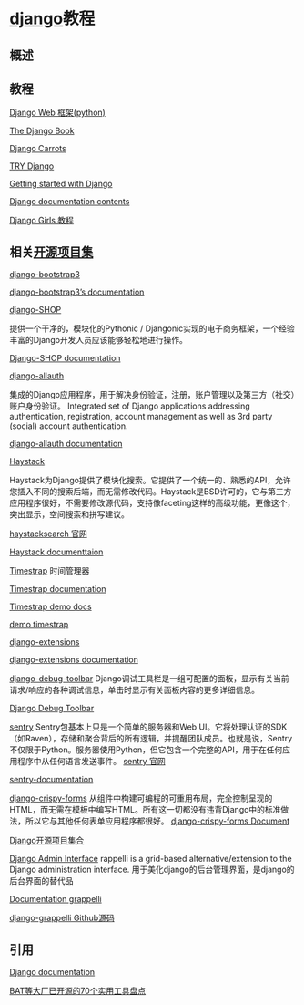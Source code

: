 # [django](https://www.djangoproject.com)教程

## 概述



## 教程

[Django Web 框架(python)](https://developer.mozilla.org/zh-CN/docs/learn/Server-side/Django)

[The Django Book](http://djangobook.py3k.cn/2.0/)

[]()

[]()

[Django Carrots](https://github.com/ggcarrots/django-carrots)


[TRY Django](http://campus.codeschool.com/courses/try-django/level/1/section/1/what-is-django)

[Getting started with Django](https://www.djangoproject.com/start/)


[Django documentation contents](https://docs.djangoproject.com/en/2.0/contents/)

[Django Girls 教程](https://tutorial.djangogirls.org/zh/)




## 相关[开源项目集](https://github.com/rosarior/awesome-django)




[django-bootstrap3](https://github.com/dyve/django-bootstrap3)

[ django-bootstrap3’s documentation](http://django-bootstrap3.readthedocs.io/en/latest/)

[django-SHOP](https://github.com/awesto/django-shop)

提供一个干净的，模块化的Pythonic / Djangonic实现的电子商务框架，一个经验丰富的Django开发人员应该能够轻松地进行操作。

[Django-SHOP documentation](http://django-shop.readthedocs.io/en/latest/index.html)

[django-allauth](https://github.com/pennersr/django-allauth)

集成的Django应用程序，用于解决身份验证，注册，账户管理以及第三方（社交）账户身份验证。
Integrated set of Django applications addressing authentication, registration, 
account management as well as 3rd party (social) account authentication.

[django-allauth documentation](https://www.intenct.nl/projects/django-allauth/)

[Haystack](https://github.com/django-haystack/django-haystack)

Haystack为Django提供了模块化搜索。它提供了一个统一的、熟悉的API，允许您插入不同的搜索后端，而无需修改代码。Haystack是BSD许可的，它与第三方应用程序很好，不需要修改源代码，支持像faceting这样的高级功能，更像这个，突出显示，空间搜索和拼写建议。

[haystacksearch 官网](http://haystacksearch.org)

[Haystack documenttaion](http://django-haystack.readthedocs.io/en/master/)


[Timestrap](https://github.com/overshard/timestrap)
时间管理器

[Timestrap documentation](http://docs.gettimestrap.com/en/latest/)

[Timestrap demo docs](http://docs.gettimestrap.com/en/latest/introduction/demo.html)

[demo timestrap](https://timestrap.herokuapp.com/timesheet/)

[]()

[]()

[]()


[django-extensions](https://github.com/django-extensions/django-extensions)


[ django-extensions documentation](https://django-extensions.readthedocs.io/en/latest/)


[django-debug-toolbar](https://github.com/jazzband/django-debug-toolbar)
Django调试工具栏是一组可配置的面板，显示有关当前请求/响应的各种调试信息，单击时显示有关面板内容的更多详细信息。

[Django Debug Toolbar](https://django-debug-toolbar.readthedocs.io/en/stable/)


[]()





[]()

[]()

[]()

[]()

[]()


[]()

[]()

[sentry](https://github.com/getsentry/sentry)
Sentry包基本上只是一个简单的服务器和Web UI。它将处理认证的SDK（如Raven），存储和聚合背后的所有逻辑，并提醒团队成员。也就是说，Sentry不仅限于Python。服务器使用Python，但它包含一个完整的API，用于在任何应用程序中从任何语言发送事件。
[sentry 官网](https://sentry.io/welcome/)

[sentry-documentation](https://docs.sentry.io/#sentry-documentation)

[django-crispy-forms](https://github.com/django-crispy-forms/django-crispy-forms)
从组件中构建可编程的可重用布局，完全控制呈现的HTML，而无需在模板中编写HTML。所有这一切都没有违背Django中的标准做法，所以它与其他任何表单应用程序都很好。
[django-crispy-forms Document](http://django-crispy-forms.readthedocs.io/en/latest/)

[Django开源项目集合](https://juejin.im/repos/filtered?tag=Python_Web%20开发_Django)


[Django Admin Interface](http://grappelliproject.com)
rappelli is a grid-based alternative/extension to the Django administration interface.
用于美化django的后台管理界面，是django的后台界面的替代品


[Documentation grappelli](https://django-grappelli.readthedocs.io/en/latest/index.html)

[django-grappelli Github源码](https://github.com/sehmaschine/django-grappelli)










## 引用


[Django documentation](https://docs.djangoproject.com/en/2.0/)

[]()


[BAT等大厂已开源的70个实用工具盘点](https://juejin.im/post/59df812c51882578b43e3af7)

[]()

[]()
